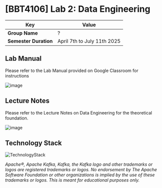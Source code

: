 # [BBT4106] Lab 2: Data Engineering

| **Key**                                                               | Value                                                                                                                                                                              |
|---------------|---------------------------------------------------------|
| **Group Name**                                                       | ?                                                                                                                                                                            |
| **Semester Duration**                                                       | April 7th to July 11th 2025                                                                                                                                                           |

## Lab Manual

Please refer to the Lab Manual provided on Google Classroom for instructions

![image](https://github.com/course-files/BBT4206-Shell-Lab19-DataEngineering/assets/137632706/22c33671-8bd5-4929-ad00-b2fc93592456)

## Lecture Notes

Please refer to the Lecture Notes on Data Engineering for the theoretical foundation.

![image](https://github.com/course-files/BBT4206-Shell-Lab19-DataEngineering/assets/137632706/becd1c55-be73-4e32-9957-758462810e0b)

## Technology Stack

![TechnologyStack](https://github.com/course-files/MIT8107-Docker-Lab5-DataEngineering/assets/137632706/51ddb9cb-4b87-42eb-9adc-53356a18917a)

_Apache®️, Apache Kafka, Kafka, the Kafka logo and other trademarks or logos are registered trademarks or logos. No endorsement by The Apache Software Foundation or other organizations is implied by the use of these trademarks or logos. This is meant for educational purposes only._

